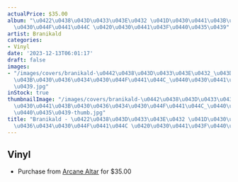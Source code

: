 ```yaml
---
actualPrice: $35.00
album: "\u0422\u0438\u043D\u0433\u043E\u0432 \u041D\u0430\u0441\u043B\u0430\u0436\u0434\
  \u0430\u044F\u0441\u044C \u0420\u0430\u0441\u043F\u0440\u0435\u0439"
artist: Branikald
categories:
- Vinyl
date: '2023-12-13T06:01:17'
draft: false
images:
- "/images/covers/branikald-\u0442\u0438\u043D\u0433\u043E\u0432_\u043D\u0430\u0441\
  \u043B\u0430\u0436\u0434\u0430\u044F\u0441\u044C_\u0440\u0430\u0441\u043F\u0440\u0435\
  \u0439.jpg"
inStock: true
thumbnailImage: "/images/covers/branikald-\u0442\u0438\u043D\u0433\u043E\u0432_\u043D\
  \u0430\u0441\u043B\u0430\u0436\u0434\u0430\u044F\u0441\u044C_\u0440\u0430\u0441\u043F\
  \u0440\u0435\u0439-thumb.jpg"
title: "Branikald - \u0422\u0438\u043D\u0433\u043E\u0432 \u041D\u0430\u0441\u043B\u0430\
  \u0436\u0434\u0430\u044F\u0441\u044C \u0420\u0430\u0441\u043F\u0440\u0435\u0439"
---
```


## Vinyl
* Purchase from [Arcane Altar](https://arcanealtar.bigcartel.com/product/branikald-12-lp) for $35.00
